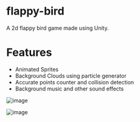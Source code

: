# flappy-bird
A 2d flappy bird game made using Unity.

# Features
- Animated Sprites
- Background Clouds using particle generator
- Accurate points counter and collision detection
- Background music and other sound effects


![image](https://github.com/user-attachments/assets/e104f8f5-bda2-4a59-b92f-ecfd39bc93e8)



![image](https://github.com/user-attachments/assets/dca18326-6c89-4d84-9226-aadc1f52dc41)
